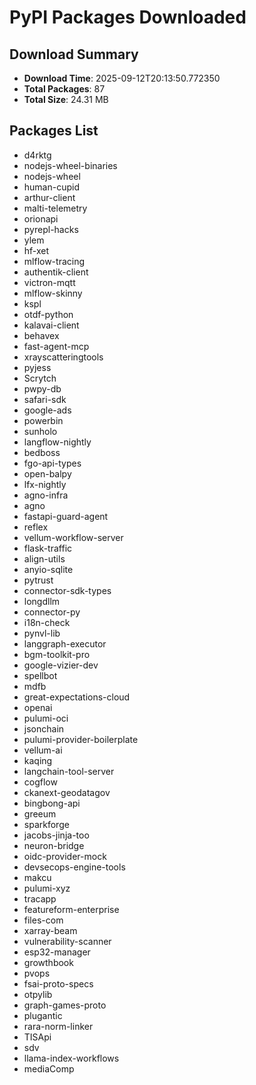# PyPI Packages Downloaded

## Download Summary
- **Download Time**: 2025-09-12T20:13:50.772350
- **Total Packages**: 87
- **Total Size**: 24.31 MB

## Packages List
- d4rktg
- nodejs-wheel-binaries
- nodejs-wheel
- human-cupid
- arthur-client
- malti-telemetry
- orionapi
- pyrepl-hacks
- ylem
- hf-xet
- mlflow-tracing
- authentik-client
- victron-mqtt
- mlflow-skinny
- kspl
- otdf-python
- kalavai-client
- behavex
- fast-agent-mcp
- xrayscatteringtools
- pyjess
- Scrytch
- pwpy-db
- safari-sdk
- google-ads
- powerbin
- sunholo
- langflow-nightly
- bedboss
- fgo-api-types
- open-balpy
- lfx-nightly
- agno-infra
- agno
- fastapi-guard-agent
- reflex
- vellum-workflow-server
- flask-traffic
- align-utils
- anyio-sqlite
- pytrust
- connector-sdk-types
- longdllm
- connector-py
- i18n-check
- pynvl-lib
- langgraph-executor
- bgm-toolkit-pro
- google-vizier-dev
- spellbot
- mdfb
- great-expectations-cloud
- openai
- pulumi-oci
- jsonchain
- pulumi-provider-boilerplate
- vellum-ai
- kaqing
- langchain-tool-server
- cogflow
- ckanext-geodatagov
- bingbong-api
- greeum
- sparkforge
- jacobs-jinja-too
- neuron-bridge
- oidc-provider-mock
- devsecops-engine-tools
- makcu
- pulumi-xyz
- tracapp
- featureform-enterprise
- files-com
- xarray-beam
- vulnerability-scanner
- esp32-manager
- growthbook
- pvops
- fsai-proto-specs
- otpylib
- graph-games-proto
- plugantic
- rara-norm-linker
- TISApi
- sdv
- llama-index-workflows
- mediaComp
